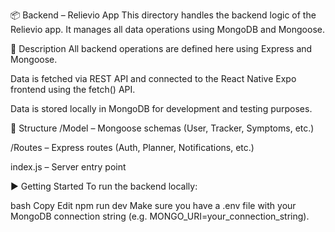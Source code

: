 📦 Backend – Relievio App
This directory handles the backend logic of the Relievio app. It manages all data operations using MongoDB and Mongoose.

🔧 Description
All backend operations are defined here using Express and Mongoose.

Data is fetched via REST API and connected to the React Native Expo frontend using the fetch() API.

Data is stored locally in MongoDB for development and testing purposes.

📂 Structure
/Model – Mongoose schemas (User, Tracker, Symptoms, etc.)

/Routes – Express routes (Auth, Planner, Notifications, etc.)

index.js – Server entry point

▶️ Getting Started
To run the backend locally:

bash
Copy
Edit
npm run dev
Make sure you have a .env file with your MongoDB connection string (e.g. MONGO_URI=your_connection_string).

